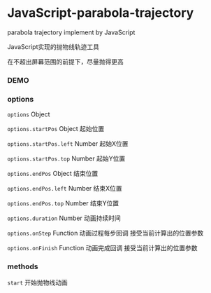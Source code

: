 # JavaScript-parabola-trajectory
parabola trajectory implement by JavaScript

JavaScript实现的抛物线轨迹工具

在不超出屏幕范围的前提下，尽量抛得更高

### DEMO

### options

`options` Object


`options.startPos` Object 起始位置

`options.startPos.left` Number 起始X位置

`options.startPos.top` Number 起始Y位置


`options.endPos` Object 结束位置

`options.endPos.left` Number 结束X位置

`options.endPos.top` Number 结束Y位置


`options.duration` Number 动画持续时间

`options.onStep` Function 动画过程每步回调 接受当前计算出的位置参数

`options.onFinish` Function 动画完成回调 接受当前计算出的位置参数

### methods

`start` 开始抛物线动画
